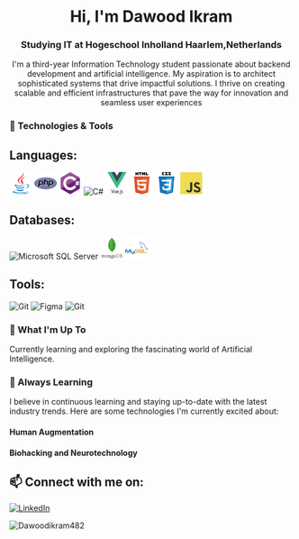 <h1 align="center">Hi, I'm Dawood Ikram</h1>
<h3 align="center"> Studying IT at Hogeschool Inholland Haarlem,Netherlands</h3>
<p align="center">I'm a third-year Information Technology student passionate about backend development and artificial intelligence. My aspiration is to architect sophisticated systems that drive impactful solutions. I thrive on creating scalable and efficient infrastructures that pave the way for innovation and seamless user experiences</p>
<h3 align="left">🔧 Technologies & Tools</h3>
<p align = "left"> <h2 align = "left"> Languages: </h2> </p>
<p align = "left">
  <img src="https://raw.githubusercontent.com/devicons/devicon/master/icons/java/java-original.svg" alt="Java" width="40" height="40"/>
  <img src="https://raw.githubusercontent.com/devicons/devicon/master/icons/php/php-original.svg" alt="php" width="40" height="40"/>
    <img src="https://raw.githubusercontent.com/devicons/devicon/master/icons/csharp/csharp-original.svg" alt="C#" width="40" height="40"/>
      <img src="https://avatars.githubusercontent.com/u/27804?s=200&v=4" alt="C#" width="40" height="40"/>
  <img src="https://raw.githubusercontent.com/devicons/devicon/master/icons/vuejs/vuejs-original-wordmark.svg" alt="vuejs" width="40" height="40" />
  <img src="https://raw.githubusercontent.com/devicons/devicon/master/icons/html5/html5-original-wordmark.svg" alt="HTML5" width="40" height="40"/>
  <img src="https://raw.githubusercontent.com/devicons/devicon/master/icons/css3/css3-original-wordmark.svg" alt="CSS3" width="40" height="40"/>
  <img src="https://raw.githubusercontent.com/devicons/devicon/master/icons/javascript/javascript-original.svg" alt="javascript" width="40" height="40" /> 
</p>
  <p align = "left"> <h2 align = "left"> Databases: </h2> </p>
   <p align = "left">
  <img src="https://www.svgrepo.com/show/303229/microsoft-sql-server-logo.svg" alt="Microsoft SQL Server" width="40" height="40"/>
  <img src="https://raw.githubusercontent.com/devicons/devicon/master/icons/mongodb/mongodb-original-wordmark.svg" alt="MongoDB" width="40"       height="40"/>
  <img src="https://raw.githubusercontent.com/devicons/devicon/master/icons/mysql/mysql-original-wordmark.svg" alt="mysql" width="40" height="40" />
   </p>
  <p align = "left"> <h2 align = "left"> Tools: </h2> </p>
   <p align = "left">
  <img src="https://www.vectorlogo.zone/logos/git-scm/git-scm-icon.svg" alt="Git" width="40" height="40"/>
  <img src="https://www.vectorlogo.zone/logos/figma/figma-icon.svg" alt="Figma" width="40" height="40"/>
    <img src="https://www.vectorlogo.zone/logos/docker/docker-icon.svg" alt="Git" width="40" height="40"/>
</p>
<h3 align="left">🚀 What I'm Up To</h3>
<p align = "left">Currently learning and exploring the fascinating world of Artificial Intelligence.</p>
<h3 align="left">🌱 Always Learning</h3>
<p align = "left"> I believe in continuous learning and staying up-to-date with the latest industry trends. Here are some technologies I'm currently excited about:</p>
<h4>Human Augmentation</h4>
<h4>Biohacking and Neurotechnology</h4>
<p align = "left"> <h2 align = "left"> 📫 Connect with me on: </h2> </p>
<p align="left">
  <a href="https://www.linkedin.com/in/mian-muhammad-dawood-ikram-1197a3248/" target="blank"><img src="https://raw.githubusercontent.com/rahuldkjain/github-profile-readme-generator/master/src/images/icons/Social/linked-in-alt.svg" alt="LinkedIn" height="30" width="40" /></a>
</p>
<p><img align="left" src="https://github-readme-stats.vercel.app/api/top-langs?username=Dawoodikram482&show_icons=true&locale=en&layout=compact" alt="Dawoodikram482" /></p>
<!-- <p><img align="left" src="https://github-readme-stats.vercel.app/api?username=Dawoodikram482&show_icons=true&locale=en" alt="Dawoodikram482" /></p>
 -->

<!-- <p><img align="left" src="https://github-readme-streak-stats.herokuapp.com/?user=Dawoodikram482&" alt="Dawoodikram482" /></p>
<!-- -->
